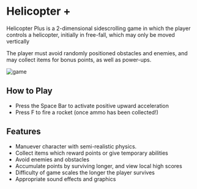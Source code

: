# Helicopter +
Helicopter Plus is a 2-dimensional sidescrolling game in which the player controls a helicopter, initially in
free-fall, which may only be moved vertically

The player must avoid randomly positioned obstacles and enemies, and may collect items for bonus points, as well as power-ups.

![game](https://i.imgur.com/8dhXgpf.jpg)

## How to Play
* Press the Space Bar to activate positive upward acceleration
* Press F to fire a rocket (once ammo has been collected!)

## Features
* Manuever character with semi-realistic physics.
* Collect items which reward points or give temporary abilities
* Avoid enemies and obstacles
* Accumulate points by surviving longer, and view local high scores
* Difficulty of game scales the longer the player survives
* Appropriate sound effects and graphics

